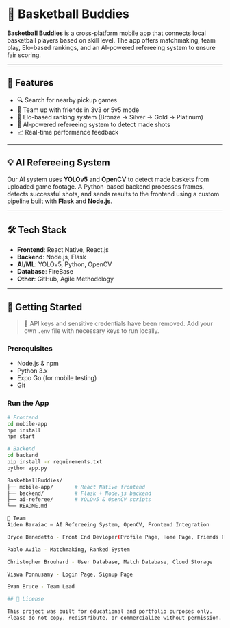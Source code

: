 # 🏀 Basketball Buddies

**Basketball Buddies** is a cross-platform mobile app that connects local basketball players based on skill level. The app offers matchmaking, team play, Elo-based rankings, and an AI-powered refereeing system to ensure fair scoring.

---

## 📱 Features

- 🔍 Search for nearby pickup games  
- 👥 Team up with friends in 3v3 or 5v5 mode  
- 🏅 Elo-based ranking system (Bronze → Silver → Gold → Platinum)  
- 🤖 AI-powered refereeing system to detect made shots  
- 📈 Real-time performance feedback

---

## 💡 AI Refereeing System

Our AI system uses **YOLOv5** and **OpenCV** to detect made baskets from uploaded game footage. A Python-based backend processes frames, detects successful shots, and sends results to the frontend using a custom pipeline built with **Flask** and **Node.js**.

---

## 🛠️ Tech Stack

- **Frontend**: React Native, React.js  
- **Backend**: Node.js, Flask  
- **AI/ML**: YOLOv5, Python, OpenCV  
- **Database**: FireBase
- **Other**: GitHub, Agile Methodology

---

## 🚀 Getting Started

> 🔐 API keys and sensitive credentials have been removed. Add your own `.env` file with necessary keys to run locally.

### Prerequisites

- Node.js & npm  
- Python 3.x  
- Expo Go (for mobile testing)  
- Git

### Run the App

```bash
# Frontend
cd mobile-app
npm install
npm start

# Backend
cd backend
pip install -r requirements.txt
python app.py

BasketballBuddies/
├── mobile-app/       # React Native frontend
├── backend/          # Flask + Node.js backend
├── ai-referee/       # YOLOv5 & OpenCV scripts
└── README.md

👥 Team
Aiden Baraiac – AI Refereeing System, OpenCV, Frontend Integration

Bryce Benedetto - Front End Devloper(Profile Page, Home Page, Friends Page, Settings Page, Match Page)

Pablo Avila - Matchmaking, Ranked System

Christopher Brouhard - User Database, Match Database, Cloud Storage

Viswa Ponnusamy - Login Page, Signup Page

Evan Bruce - Team Lead

## 📄 License

This project was built for educational and portfolio purposes only.  
Please do not copy, redistribute, or commercialize without permission.
